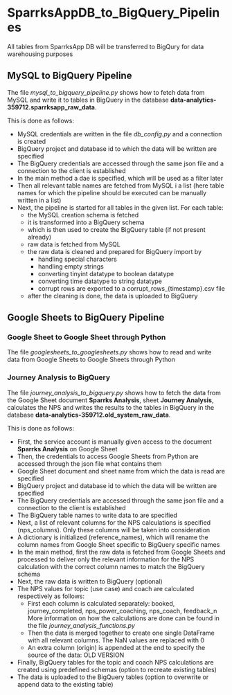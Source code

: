 # SparrksAppDB_to_BigQuery_Pipelines
All tables from SparrksApp DB will be transferred to BigQury for data warehousing purposes

## MySQL to BigQuery Pipeline

The file *mysql_to_bigquery_pipeline.py* shows how to fetch data from MySQL and write it to
tables in BigQuery in the database **data-analytics-359712.sparrksapp_raw_data**.

This is done as follows:

* MySQL credentials are written in the file *db_config.py* and a connection is created
* BigQuery project and database id to which the data will be written are specified
* The BigQuery credentials are accessed through the same json file and a connection to the client is established
* In the main method a dae is specified, which will be used as a filter later
* Then all relevant table names are fetched from MySQL i a list (here table names for which the pipeline should be 
executed can be manually written in a list)
* Next, the pipeline is started for all tables in the given list. For each table:
  * the MySQL creation schema is fetched
  * it is transformed into a BigQuery schema
  * which is then used to create the BigQuery table (if not present already)
  * raw data is fetched from MySQL
  * the raw data is cleaned and prepared for BigQuery import by
    * handling special characters
    * handling empty strings
    * converting tinyint datatype to boolean datatype
    * converting time datatype to string datatype
    * corrupt rows are exported to a corrupt_rows_{timestamp}.csv file
  * after the cleaning is done, the data is uploaded to BigQuery

## Google Sheets to BigQuery Pipeline

### Google Sheet to Google Sheet through Python

The file *googlesheets_to_googlesheets.py* shows how to read and write data from Google Sheets to Google Sheets through Python

### Journey Analysis to BigQuery

The file *journey_analysis_to_bigquery.py* shows how to fetch the data from the Google 
Sheet document **Sparrks Analysis**, sheet **Journey Analysis**, calculates 
the NPS and writes the results to the tables in BigQuery in the database **data-analytics-359712.old_system_raw_data**.

This is done as follows:
    
* First, the service account is manually given access to the document **Sparrks Analysis** on Google Sheet
* Then, the credentials to access Google Sheets from Python are accessed through the json file what contains them
* Google Sheet document and sheet name from which the data is read are specified
* BigQuery project and database id to which the data will be written are specified
* The BigQuery credentials are accessed through the same json file and a connection to the client is established
* The BigQuery table names to write data to are specified
* Next, a list of relevant columns for the NPS calculations is specified (nps_columns). 
Only these columns will be taken into consideration
* A dictionary is initialized (reference_names), which will rename the column names from Google Sheet specific to 
BigQuery specific names
* In the main method, first the raw data is fetched from Google Sheets and processed to deliver only the relevant 
information for the NPS calculation with the correct column names to match the BigQuery schema
* Next, the raw data is written to BigQuery (optional)
* The NPS values for topic (use case) and coach are calculated respectively as follows:
  * First each column is calculated separately: booked, journey_completed, nps_power_coaching, nps_coach, feedback_n
  More information on how the calculations are done can be found in the file *journey_analysis_functions.py*
  * Then the data is merged together to create one single DataFrame with all relevant columns. The NaN values are replaced with 0
  * An extra column (origin) is appended at the end to specify the source of the data: OLD VERSION
* Finally, BigQuery tables for the topic and coach NPS calculations are created using predefined schemas 
(option to recreate existing tables)
* The data is uploaded to the BigQuery tables (option to overwrite or append data to the existing table)